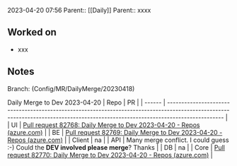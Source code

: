 2023-04-20 07:56
Parent:: [[Daily]] 
Parent:: xxxx





## Worked on

- xxx




## Notes

Branch: (Config/MR/DailyMerge/20230418)

Daily Merge to Dev 2023-04-20
| Repo   | PR                                                                                                                                                                               |
| ------ | -------------------------------------------------------------------------------------------------------------------------------------------------------------------------------- |
| UI     | [Pull request 82768: Daily Merge to Dev 2023-04-20 - Repos (azure.com)](https://dev.azure.com/MiXTelematics/Common/_git/MiX.Fleet.UI/pullrequest/82768)                          |
| BE     | [Pull request 82769: Daily Merge to Dev 2023-04-20 - Repos (azure.com)](https://dev.azure.com/MiXTelematics/Common/_git/DynaMiX.Backend/pullrequest/82769)                       |
| Client | na                                                                                                                                                                               |
| API    | Many merge conflict. I could guess :-) Could the **DEV involved please merge**? Thanks                                                                                           |
| DB     | na                                                                                                                                                                               |
| Core   | [Pull request 82770: Daily Merge to Dev 2023-04-20 - Repos (azure.com)](https://dev.azure.com/MiXTelematics/DeviceIntegration/_git/MiX.DeviceIntegration.Core/pullrequest/82770) |






